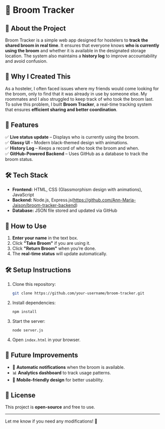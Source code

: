# 🧹 Broom Tracker  

## 📌 About the Project  
Broom Tracker is a simple web app designed for hostelers to **track the shared broom in real time**. It ensures that everyone knows **who is currently using the broom** and whether it is available in the designated storage location. The system also maintains a **history log** to improve accountability and avoid confusion.  

## 🤔 Why I Created This  
As a hosteler, I often faced issues where my friends would come looking for the broom, only to find that it was already in use by someone else. My roommates and I also struggled to keep track of who took the broom last. To solve this problem, I built **Broom Tracker**, a real-time tracking system that ensures **efficient sharing and better coordination**.  

## 🚀 Features  
✅ **Live status update** – Displays who is currently using the broom.  
✅ **Glassy UI** – Modern black-themed design with animations.  
✅ **History Log** – Keeps a record of who took the broom and when.  
✅ **GitHub-Powered Backend** – Uses GitHub as a database to track the broom status.  

## 🛠 Tech Stack  
- **Frontend:** HTML, CSS (Glassmorphism design with animations), JavaScript  
- **Backend:** Node.js, Express.js(https://github.com/Ann-Maria-Jaison/broom-tracker-backend)
- **Database:** JSON file stored and updated via GitHub  

## 🚀 How to Use  
1. **Enter your name** in the text box.  
2. Click **"Take Broom"** if you are using it.  
3. Click **"Return Broom"** when you’re done.  
4. The **real-time status** will update automatically.  

## 🛠 Setup Instructions  
1. Clone this repository:  
   ```sh
   git clone https://github.com/your-username/broom-tracker.git

2. Install dependencies:  
   ```sh
   npm install
   ```  
3. Start the server:  
   ```sh
   node server.js
   ```  
4. Open `index.html` in your browser.  

## 🎯 Future Improvements  
- 🔄 **Automatic notifications** when the broom is available.  
- 📊 **Analytics dashboard** to track usage patterns.  
- 📱 **Mobile-friendly design** for better usability.  

## 📜 License  
This project is **open-source** and free to use.  

---

Let me know if you need any modifications! 🚀
